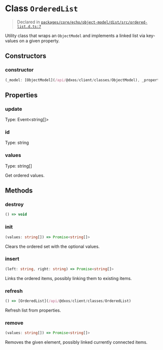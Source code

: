 # Class `OrderedList`
> Declared in [`packages/core/echo/object-model/dist/src/ordered-list.d.ts:7`]()


Utility class that wraps an  `ObjectModel`  and implements a linked list via key-values on a given property.

## Constructors
### constructor
```ts
(_model: [ObjectModel](/api/@dxos/client/classes/ObjectModel), _property: string) => [OrderedList](/api/@dxos/client/classes/OrderedList)
```

## Properties
### update 
Type: Event<string[]>
### id
Type: string
### values
Type: string[]

Get ordered values.

## Methods
### destroy
```ts
() => void
```
### init
```ts
(values: string[]) => Promise<string[]>
```
Clears the ordered set with the optional values.
### insert
```ts
(left: string, right: string) => Promise<string[]>
```
Links the ordered items, possibly linking them to existing items.
### refresh
```ts
() => [OrderedList](/api/@dxos/client/classes/OrderedList)
```
Refresh list from properties.
### remove
```ts
(values: string[]) => Promise<string[]>
```
Removes the given element, possibly linked currently connected items.